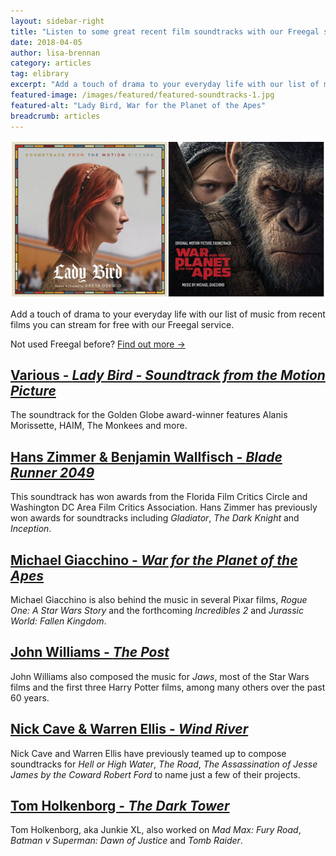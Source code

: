 ```yaml
---
layout: sidebar-right
title: "Listen to some great recent film soundtracks with our Freegal service"
date: 2018-04-05
author: lisa-brennan
category: articles
tag: elibrary
excerpt: "Add a touch of drama to your everyday life with our list of music from recent films."
featured-image: /images/featured/featured-soundtracks-1.jpg
featured-alt: "Lady Bird, War for the Planet of the Apes"
breadcrumb: articles
---
```


![Lady Bird, War for the Planet of the Apes](/images/featured/featured-soundtracks-1.jpg)

Add a touch of drama to your everyday life with our list of music from recent films you can stream for free with our Freegal service.

Not used Freegal before? [Find out more &rarr;](/elibrary/freegal/)

## [Various - <cite>Lady Bird - Soundtrack from the Motion Picture</cite>](https://suffolklibraries.freegalmusic.com/artists/view/VmFyaW91cw==/34000322/c29ueQ)

The soundtrack for the Golden Globe award-winner features Alanis Morissette, HAIM, The Monkees and more.

## [Hans Zimmer & Benjamin Wallfisch - <cite>Blade Runner 2049</cite>](https://suffolklibraries.freegalmusic.com/artists/view/SGFucyBaaW1tZXIgJiBCZW5qYW1pbiBXYWxsZmlzY2g=/33759716/c29ueQ)

This soundtrack has won awards from the Florida Film Critics Circle and Washington DC Area Film Critics Association. Hans Zimmer has previously won awards for soundtracks including <cite>Gladiator</cite>, <cite>The Dark Knight</cite> and <cite>Inception</cite>.

## [Michael Giacchino - <cite>War for the Planet of the Apes</cite>](https://suffolklibraries.freegalmusic.com/artists/view/TWljaGFlbCBHaWFjY2hpbm8=/33440484/c29ueQ)

Michael Giacchino is also behind the music in several Pixar films, <cite>Rogue One: A Star Wars Story</cite> and the forthcoming <cite>Incredibles 2</cite> and <cite>Jurassic World: Fallen Kingdom</cite>.

## [John Williams - <cite>The Post</cite>](https://suffolklibraries.freegalmusic.com/artists/view/Sm9obiBXaWxsaWFtcw==/33910620/c29ueQ)

John Williams also composed the music for <cite>Jaws</cite>, most of the Star Wars films and the first three Harry Potter films, among many others over the past 60 years.

## [Nick Cave & Warren Ellis - <cite>Wind River</cite>](https://suffolklibraries.freegalmusic.com/artists/view/TmljayBDYXZlICYgV2FycmVuIEVsbGlz/780163499728/aW9kYQ)

Nick Cave and Warren Ellis have previously teamed up to compose soundtracks for <cite>Hell or High Water</cite>, <cite>The Road</cite>, <cite>The Assassination of Jesse James by the Coward Robert Ford</cite> to name just a few of their projects.

## [Tom Holkenborg - <cite>The Dark Tower</cite>](https://suffolklibraries.freegalmusic.com/artists/view/VG9tIEhvbGtlbmJvcmc=/33440290/c29ueQ)

Tom Holkenborg, aka Junkie XL, also worked on <cite>Mad Max: Fury Road</cite>, <cite>Batman v Superman: Dawn of Justice</cite> and <cite>Tomb Raider</cite>.

